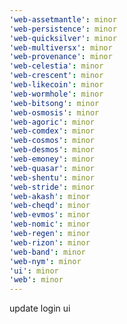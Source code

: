 ```yaml
---
'web-assetmantle': minor
'web-persistence': minor
'web-quicksilver': minor
'web-multiversx': minor
'web-provenance': minor
'web-celestia': minor
'web-crescent': minor
'web-likecoin': minor
'web-wormhole': minor
'web-bitsong': minor
'web-osmosis': minor
'web-agoric': minor
'web-comdex': minor
'web-cosmos': minor
'web-desmos': minor
'web-emoney': minor
'web-quasar': minor
'web-shentu': minor
'web-stride': minor
'web-akash': minor
'web-cheqd': minor
'web-evmos': minor
'web-nomic': minor
'web-regen': minor
'web-rizon': minor
'web-band': minor
'web-nym': minor
'ui': minor
'web': minor
---
```


update login ui
